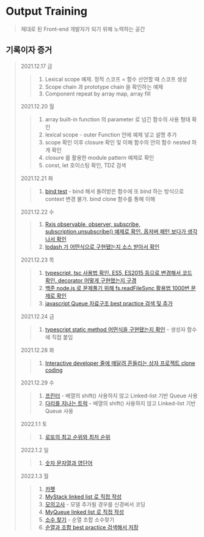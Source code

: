 # Output Training

> 제대로 된 Front-end 개발자가 되기 위해 노력하는 공간

## 기록이자 증거

> 2021.12.17 금
>
> > 1. Lexical scope 예제. 정적 스코프 = 함수 선언할 때 스코프 생성
> > 2. Scope chain 과 prototype chain 을 확인하는 예제
> > 3. Component repeat by array map, array fill
>
> 2021.12.20 월
>
> > 1. array built-in function 의 parameter 로 넘긴 함수의 사용 형태 확인
> > 2. lexical scope - outer Function 안에 예제 넣고 설명 추가
> > 3. scope 확인 이후 closure 확인 및 이해 함수의 안의 함수 nested 하게 확인
> > 4. closure 를 활용한 module pattern 예제로 확인
> > 5. const, let 호이스팅 확인, TDZ 검색
>
> 2021.12.21 화
>
> > 1. [bind test](https://github.com/PhilosopherProgrammer/OutputTraining/blob/main/misc/Playground/ES5/bindTestES5.js) - bind 해서 돌려받은 함수에 또 bind 하는 방식으로 context 변경 불가. bind clone 함수를 통해 이해
>
> 2021.12.22 수
>
> > 1. [Rxjs observable, observer, subscribe, subscription.unsubscribe() 예제로 확인. 옵저버 패턴 보다가 생각나서 확인](https://github.com/PhilosopherProgrammer/OutputTraining/blob/main/misc/Playground/Rxjs/rxjsTest.js)
> > 2. [lodash 가 어떤식으로 구현됐는지 소스 받아서 확인](https://github.com/PhilosopherProgrammer/OutputTraining/blob/main/misc/Playground/Lodash/lodashTest.js)
>
> 2021.12.23 목
>
> > 1. [typescript, tsc 사용법 확인. ES5, ES2015 등으로 변경해서 코드 확인. decorator 어떻게 구현했는지 구경](https://github.com/PhilosopherProgrammer/OutputTraining/tree/main/misc/Playground/typescript/decorator)
> > 2. [백준 node.js 로 문제풀기 위해 fs.readFileSync 활용법 1000번 문제로 확인](https://github.com/PhilosopherProgrammer/OutputTraining/blob/main/misc/ProblemSolving/Algorithm/BOJ/1000.js)
> > 3. [javascript Queue 자료구조 best practice 검색 및 추가](https://github.com/PhilosopherProgrammer/OutputTraining/blob/main/misc/ProblemSolving/DataStructure/BestPractice/Stack_Queue/Queue.js)
>
> 2021.12.24 금
>
> > 1. [typescript static method 어떤식을 구현됐는지 확인](https://github.com/PhilosopherProgrammer/OutputTraining/blob/main/misc/Playground/typescript/Person.js) - 생성자 함수에 직접 붙임
>
> 2021.12.28 화
>
> > 1. [Interactive developer 줄에 매달려 흔들리는 상자 프로젝트 clone coding](https://philosopherprogrammer.github.io/OutputTraining/misc/CloneCoding/InteractiveDeveloper/%EC%A4%84%EC%97%90_%EB%A7%A4%EB%8B%AC%EB%A0%A4_%ED%9D%94%EB%93%A4%EB%A6%AC%EB%8A%94_%EC%83%81%EC%9E%90/index.html)
>
> 2021.12.29 수
>
> > 1. [프린터](https://philosopherprogrammer.com/49?category=912706) - 배열의 shift() 사용하지 않고 Linked-list 기반 Queue 사용
> > 2. [다리를 지나는 트럭](https://philosopherprogrammer.com/50?category=912706) - 배열의 shift() 사용하지 않고 Linked-list 기반 Queue 사용
>
> 2022.1.1 토
>
> > 1. [로또의 최고 순위와 최저 순위](https://philosopherprogrammer.com/44?category=912706)
>
> 2022.1.2 일
>
> > 1. [숫자 문자열과 영단어](https://philosopherprogrammer.com/45?category=912706)
>
> 2022.1.3 월
>
> > 1. [카펫](https://philosopherprogrammer.com/46?category=912706)
> > 2. [MyStack linked list 로 직접 작성](https://github.com/PhilosopherProgrammer/OutputTraining/blob/main/misc/ProblemSolving/DataStructure/Selfmade/My_Stack_Queue/MyStack.js)
> > 3. [모의고사](https://philosopherprogrammer.com/47?category=912706) - 모델 추가될 경우를 신경써서 코딩
> > 4. [MyQueue linked list 로 직접 작성](https://github.com/PhilosopherProgrammer/OutputTraining/blob/main/misc/ProblemSolving/DataStructure/Selfmade/My_Stack_Queue/MyQueue.js)
> > 5. [소수 찾기](https://philosopherprogrammer.com/48?category=912706) - 순열 조합 소수찾기
> > 6. [순열과 조합 best practice 검색해서 저장](https://github.com/PhilosopherProgrammer/OutputTraining/tree/main/misc/ProblemSolving/DataStructure/BestPractice/Permutation_Combination)
